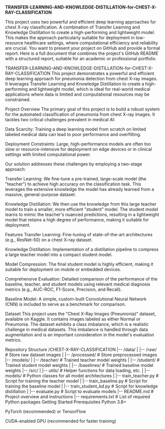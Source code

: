 
**TRANSFER-LEARNING-AND-KNOWLEDGE-DISTILLATION-for-CHEST-X-RAY-CLASSIFICATION**

This project uses two powerful and efficient deep learning approaches for chest X-ray classification. A combination of Transfer Learning and Knowledge Distillation to create a high-performing and lightweight model. This makes the approach particularly suitable for deployment in low-resource healthcare settings, where computational efficiency and reliability are crucial.
You want to present your project on GitHub and provide a formal report. Here is a full document that combines the project's GitHub README with a structured report, suitable for an academic or professional portfolio.

TRANSFER-LEARNING-AND-KNOWLEDGE-DISTILLATION-for-CHEST-X-RAY-CLASSIFICATION
This project demonstrates a powerful and efficient deep learning approach for pneumonia detection from chest X-ray images. It leverages Transfer Learning and Knowledge Distillation to create a high-performing and lightweight model, which is ideal for real-world medical applications where data is limited and computational resources may be constrained.

Project Overview
The primary goal of this project is to build a robust system for the automated classification of pneumonia from chest X-ray images. It tackles two critical challenges prevalent in medical AI:

Data Scarcity: Training a deep learning model from scratch on limited labeled medical data can lead to poor performance and overfitting.

Deployment Constraints: Large, high-performance models are often too slow or resource-intensive for deployment on edge devices or in clinical settings with limited computational power.

Our solution addresses these challenges by employing a two-stage approach:

Transfer Learning: We fine-tune a pre-trained, large-scale model (the "teacher") to achieve high accuracy on the classification task. This leverages the extensive knowledge the model has already learned from a massive, general-purpose dataset.

Knowledge Distillation: We then use the knowledge from this large teacher model to train a smaller, more efficient "student" model. The student model learns to mimic the teacher's nuanced predictions, resulting in a lightweight model that retains a high degree of performance, making it suitable for deployment.

Features
Transfer Learning: Fine-tuning of state-of-the-art architectures (e.g., ResNet-50) on a chest X-ray dataset.

Knowledge Distillation: Implementation of a distillation pipeline to compress a large teacher model into a compact student model.

Model Compression: The final student model is highly efficient, making it suitable for deployment on mobile or embedded devices.

Comprehensive Evaluation: Detailed comparison of the performance of the baseline, teacher, and student models using relevant medical diagnosis metrics (e.g., AUC-ROC, F1-Score, Precision, and Recall).

Baseline Model: A simple, custom-built Convolutional Neural Network (CNN) is included to serve as a benchmark for comparison.

Dataset
This project uses the "Chest X-Ray Images (Pneumonia)" dataset, available on Kaggle. It contains images labeled as either Normal or Pneumonia. The dataset exhibits a class imbalance, which is a realistic challenge in medical datasets. This imbalance is handled through data augmentation and is an important consideration in the model's evaluation metrics.

Repository Structure
/CHEST-X-RAY-CLASSIFICATION
|-- /data/
|   |-- /raw/                # Store raw dataset images
|   |-- /processed/          # Store preprocessed images
|-- /models/
|   |-- /teacher/            # Trained teacher model weights
|   |-- /student/            # Trained student model weights
|   |-- /baselines/          # Trained baseline model weights
|-- /src/
|   |-- utils/              # Helper functions for data loading, etc.
|   |-- models/             # Python classes for all model architectures
|   |-- train_teacher.py    # Script for training the teacher model
|   |-- train_baseline.py   # Script for training the baseline model
|   |-- train_student_kd.py # Script for knowledge distillation
|   |-- evaluate.py         # Script to evaluate models
|-- README.md               # Project overview and instructions
|-- requirements.txt        # List of required Python packages
Getting Started
Prerequisites
Python 3.8+

PyTorch (recommended) or TensorFlow

CUDA-enabled GPU (recommended for faster training)

